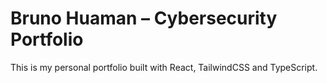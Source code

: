 # Bruno Huaman – Cybersecurity Portfolio

This is my personal portfolio built with React, TailwindCSS and TypeScript.